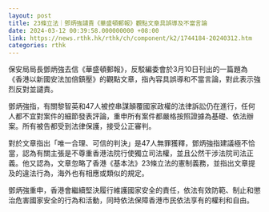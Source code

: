 ```yaml
---
layout: post
title: 23條立法｜鄧炳強譴責《華盛頓郵報》觀點文章具誤導及不當言論
date: 2024-03-12 00:39:58.000000000 +08:00
link: https://news.rthk.hk/rthk/ch/component/k2/1744184-20240312.htm
categories: rthk
---
```


保安局局長鄧炳強去信《華盛頓郵報》，反駁編委會於3月10日刊出的一篇題為《香港以新國安法加倍鎮壓》的觀點文章，指內容具誤導和不當言論，對此表示強烈反對並譴責。

鄧炳強指，有關黎智英和47人被控串謀顛覆國家政權的法律訴訟仍在進行，任何人都不宜對案件的細節發表評論，重申所有案件都嚴格按照證據為基礎、依法辦案。所有被告都受到法律保護，接受公正審判。

對於文章指出「唯一合理、可信的判決」是47人無罪獲釋，鄧炳強指建議極不恰當，認為有關主張是不尊重香港法院行使獨立司法權，並且公然干涉法院司法正義。他又認為，文章忽略了香港《基本法》23條立法的憲制義務，並指出文章提及的違法行為，海外也有相應或類似的規定。

鄧炳強重申，香港會繼續堅決履行維護國家安全的責任，依法有效防範、制止和懲治危害國家安全的行為和活動，同時依法保障香港市民依法享有的權利和自由。

